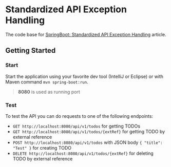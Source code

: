 # Standardized API Exception Handling

The code base for [SpringBoot: Standardized API Exception Handling]("") article.

## Getting Started

### Start
Start the application using your favorite dev tool (IntelliJ or Eclipse) or with Maven command ``mvn spring-boot:run``.

> **8080** is used as running port

### Test
To test the API you can do requests to one of the following endpoints:
- ``GET http://localhost:8080/api/v1/todos`` for getting TODOs
- ``GET http://localhost:8080/api/v1/todos/{extRef}`` for getting TODO by external reference
- ``POST http://localhost:8080/api/v1/todos`` with JSON body ``{ "title": "Test" }`` for creating TODO
- ``DELETE http://localhost:8080/api/v1/todos/{extRef}`` for deleting TODO by external reference
